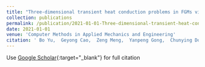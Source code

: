 ```yaml
---
title: "Three-dimensional transient heat conduction problems in FGMs via IG-DRBEM"
collection: publications
permalink: /publication/2021-01-01-Three-dimensional-transient-heat-conduction-problems-in-FGMs-via-IG-DRBEM
date: 2021-01-01
venue: 'Computer Methods in Applied Mechanics and Engineering'
citation: ' Bo Yu,  Geyong Cao,  Zeng Meng,  Yanpeng Gong,  Chunying Dong, &quot;Three-dimensional transient heat conduction problems in FGMs via IG-DRBEM.&quot; Computer Methods in Applied Mechanics and Engineering, 2021.'
---
```

Use [Google Scholar](https://scholar.google.com/scholar?q=Three+dimensional+transient+heat+conduction+problems+in+FGMs+via+IG+DRBEM){:target="_blank"} for full citation